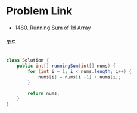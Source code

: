 # Problem Link

- [1480. Running Sum of 1d Array](https://leetcode.com/problems/running-sum-of-1d-array//)


#### 코드

```java

class Solution {
    public int[] runningSum(int[] nums) {
        for (int i = 1; i < nums.length; i++) {
            nums[i] = nums[i -1] + nums[i];
        }

        return nums;
    }
}

```
